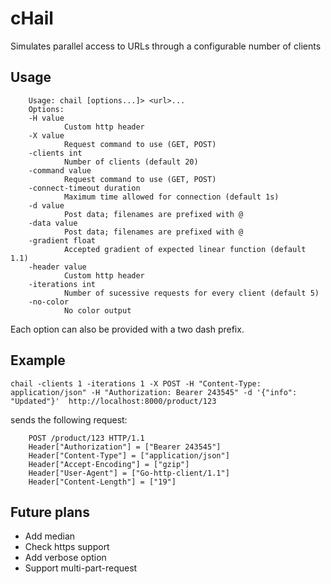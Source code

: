 # cHail

Simulates parallel access to URLs through a configurable number of clients

## Usage

        Usage: chail [options...]> <url>...
        Options:
        -H value
                Custom http header
        -X value
                Request command to use (GET, POST)
        -clients int
                Number of clients (default 20)
        -command value
                Request command to use (GET, POST)
        -connect-timeout duration
                Maximum time allowed for connection (default 1s)
        -d value
                Post data; filenames are prefixed with @
        -data value
                Post data; filenames are prefixed with @
        -gradient float
                Accepted gradient of expected linear function (default 1.1)
        -header value
                Custom http header
        -iterations int
                Number of sucessive requests for every client (default 5)
        -no-color
                No color output

Each option can also be provided with a two dash prefix.

## Example

    chail -clients 1 -iterations 1 -X POST -H "Content-Type: application/json" -H "Authorization: Bearer 243545" -d '{"info": "Updated"}'  http://localhost:8000/product/123

sends the following request:

        POST /product/123 HTTP/1.1
        Header["Authorization"] = ["Bearer 243545"]
        Header["Content-Type"] = ["application/json"]
        Header["Accept-Encoding"] = ["gzip"]
        Header["User-Agent"] = ["Go-http-client/1.1"]
        Header["Content-Length"] = ["19"]

## Future plans

* Add median
* Check https support
* Add verbose option
* Support multi-part-request